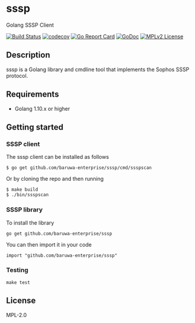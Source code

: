 # sssp

Golang SSSP Client

[![Build Status](https://travis-ci.org/baruwa-enterprise/sssp.svg?branch=master)](https://travis-ci.org/baruwa-enterprise/sssp)
[![codecov](https://codecov.io/gh/baruwa-enterprise/sssp/branch/master/graph/badge.svg)](https://codecov.io/gh/baruwa-enterprise/sssp)
[![Go Report Card](https://goreportcard.com/badge/github.com/baruwa-enterprise/sssp)](https://goreportcard.com/report/github.com/baruwa-enterprise/sssp)
[![GoDoc](https://godoc.org/github.com/baruwa-enterprise/sssp?status.svg)](https://godoc.org/github.com/baruwa-enterprise/sssp)
[![MPLv2 License](https://img.shields.io/badge/license-MPLv2-blue.svg?style=flat-square)](https://www.mozilla.org/MPL/2.0/)

## Description

sssp is a Golang library and cmdline tool that implements the
Sophos SSSP protocol.

## Requirements

* Golang 1.10.x or higher

## Getting started

### SSSP client

The sssp client can be installed as follows

```console
$ go get github.com/baruwa-enterprise/sssp/cmd/ssspscan
```

Or by cloning the repo and then running

```console
$ make build
$ ./bin/ssspscan
```

### SSSP library

To install the library

```console
go get github.com/baruwa-enterprise/sssp
```

You can then import it in your code

```golang
import "github.com/baruwa-enterprise/sssp"
```

### Testing

``make test``

## License

MPL-2.0
